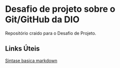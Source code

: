 # Desafio de projeto sobre o Git/GitHub da DIO
Repositório craido para o Desafio de Projeto.

## Links Úteis
[Sintase basica markdown](https://www.markdownguide.org/basic-syntax/)
